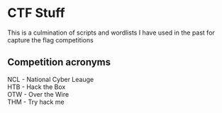 # CTF Stuff
This is a culmination of scripts and wordlists I have used in the past for capture the flag competitions
## Competition acronyms
NCL - National Cyber Leauge<br>
HTB - Hack the Box<br>
OTW - Over the Wire<br>
THM - Try hack me<br>
